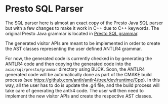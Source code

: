 <!--
Copyright (c) Facebook, Inc. and its affiliates.

Licensed under the Apache License, Version 2.0 (the "License");
you may not use this file except in compliance with the License.
You may obtain a copy of the License at

http://www.apache.org/licenses/LICENSE-2.0

Unless required by applicable law or agreed to in writing, software
distributed under the License is distributed on an "AS IS" BASIS,
WITHOUT WARRANTIES OR CONDITIONS OF ANY KIND, either express or implied.
See the License for the specific language governing permissions and
limitations under the License.
-->

# Presto SQL Parser

The SQL parser here is almost an exact copy of the Presto Java SQL parser but with a few changes to make it work in C++ due to C++ keywords. The original Presto Java grammar is located in [Presto SQL grammar](https://github.com/prestodb/presto/blob/master/presto-parser/src/main/antlr4/com/facebook/presto/sql/parser/SqlBase.g4).

The generated visitor APIs are meant to be implemented in order to create the AST classes representing the user defined ANTLR4 grammar.

For now, the generated code is currently checked in by generating the ANTLR4 code and then copying the generated code into the `axio/sql/presto/grammar` directory using BUCK. Soon, the ANTLR4 generated code will be automatically done as part of the CMAKE build process (see https://github.com/antlr/antlr4/tree/dev/runtime/Cpp). In this way, all the user has to do is update the .g4 file, and the build process will take care of generating the antlr4 code. The user will then need to implement the new visitor APIs and create the respective AST classes.
